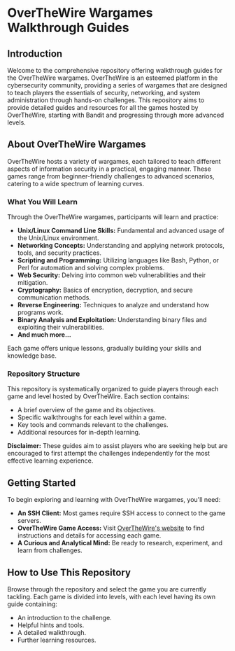 # OverTheWire Wargames Walkthrough Guides

## Introduction

Welcome to the comprehensive repository offering walkthrough guides for the OverTheWire wargames. OverTheWire is an esteemed platform in the cybersecurity community, providing a series of wargames that are designed to teach players the essentials of security, networking, and system administration through hands-on challenges. This repository aims to provide detailed guides and resources for all the games hosted by OverTheWire, starting with Bandit and progressing through more advanced levels.

## About OverTheWire Wargames

OverTheWire hosts a variety of wargames, each tailored to teach different aspects of information security in a practical, engaging manner. These games range from beginner-friendly challenges to advanced scenarios, catering to a wide spectrum of learning curves.

### What You Will Learn

Through the OverTheWire wargames, participants will learn and practice:

- **Unix/Linux Command Line Skills:** Fundamental and advanced usage of the Unix/Linux environment.
- **Networking Concepts:** Understanding and applying network protocols, tools, and security practices.
- **Scripting and Programming:** Utilizing languages like Bash, Python, or Perl for automation and solving complex problems.
- **Web Security:** Delving into common web vulnerabilities and their mitigation.
- **Cryptography:** Basics of encryption, decryption, and secure communication methods.
- **Reverse Engineering:** Techniques to analyze and understand how programs work.
- **Binary Analysis and Exploitation:** Understanding binary files and exploiting their vulnerabilities.
- **And much more...**

Each game offers unique lessons, gradually building your skills and knowledge base.

### Repository Structure

This repository is systematically organized to guide players through each game and level hosted by OverTheWire. Each section contains:

- A brief overview of the game and its objectives.
- Specific walkthroughs for each level within a game.
- Key tools and commands relevant to the challenges.
- Additional resources for in-depth learning.

**Disclaimer:** These guides aim to assist players who are seeking help but are encouraged to first attempt the challenges independently for the most effective learning experience.

## Getting Started

To begin exploring and learning with OverTheWire wargames, you'll need:

- **An SSH Client:** Most games require SSH access to connect to the game servers.
- **OverTheWire Game Access:** Visit [OverTheWire's website](https://overthewire.org/wargames/) to find instructions and details for accessing each game.
- **A Curious and Analytical Mind:** Be ready to research, experiment, and learn from challenges.

## How to Use This Repository

Browse through the repository and select the game you are currently tackling. Each game is divided into levels, with each level having its own guide containing:

- An introduction to the challenge.
- Helpful hints and tools.
- A detailed walkthrough.
- Further learning resources.
